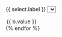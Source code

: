 <label class="usa-label" for="{{select.name}}">{{ select.label }}</label>
<select class="usa-select" name="select.name" id="select.name">
  {% for b in select.list %}
  <option value="{{ b.value }}" {% if selected %} selected {% endif %}>{{ b.value }}</option>
  {% endfor %}
</select>
